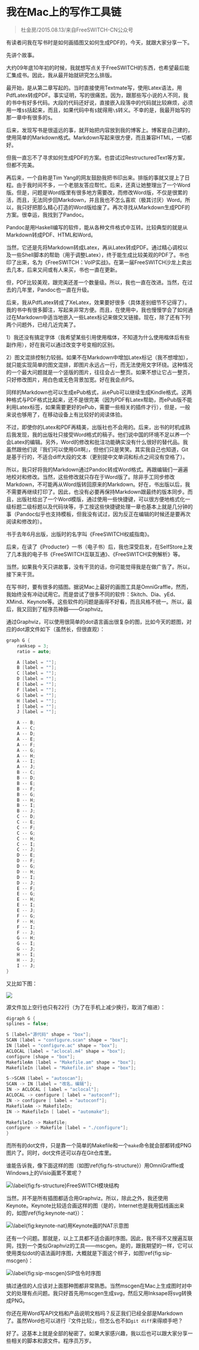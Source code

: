 # 我在Mac上的写作工具链

> 杜金房/2015.08.13/来自FreeSWITCH-CN公众号

有读者问我在写书时是如何画插图又如何生成PDF的，今天，就跟大家分享一下。

先讲个故事。

大约09年底10年初的时候，我就想写点关于FreeSWITCH的东西，也希望最后能汇集成书。因此，我从最开始就研究怎么排版。

最开始，是从第二章写起的。当时直接使用Textmate写，使用Latex语法，用PdfLatex转成PDF。事实证明，写的很痛苦。因为，跟那些写小说的人不同，我的书中有好多代码。大段的代码还好说，直接嵌入段落中的代码就比较麻烦，必须用一堆`$$`括起来，而且，如果代码中有`$`就得用`\$`转义。不幸的是，我最开始写的那一章中有很多的`$`。

后来，发现写书是很遥远的事，就开始把内容放到我的博客上。博客是自己建的，使用简单的Markdown格式。Markdown写起来很方便，而且兼容HTML，一切都好。

但我一直忘不了寻求如何生成PDF的方案。也尝试过RestructuredText等方案，但都不完美。

再后来，一个自称是Tim Yang的网友鼓励我把书印出来。排版的事就又提上了日程。由于我时间不多，一个老朋友答应帮忙。后来，还真让她整理出了一个Word版。但是，问题是Word版里有很多地方需要改，而修改Word版，不仅是很累的活，而且，无法同步回Markdown，并且我也不怎么喜欢（极其讨厌）Word。所以，我只好把那么精心打造的Word版给废了。再次寻找从Markdown生成PDF的方案。很幸运，我找到了Pandoc。

Pandoc是用Haskell编写的软件，能从各种文件格式中互转。比较典型的就是从Markdown转成PDF、HTML和Word。

当然，它还是先将Markdown转成Latex，再从Latex转成PDF。通过精心调校以及一些Shell脚本的帮助（用于调整Latex），终于能生成比较美观的PDF了。书也印了出来，名为《FreeSWITCH：VoIP实战》。在第一届FreeSWITCH沙龙上卖出去几本，后来又间或有人来买，书也一直在更新。

但，PDF比较美观，跟完美还差一个数量级。所以，我也一直在改进。当然，在过去的几年里，Pandoc也一直在升级。

后来，我从PdfLatex转成了XeLatex，效果要好很多（具体差别细节不记得了）。我的书中有很多脚注，写起来非常方便。而且，在使用中，我也慢慢学会了如何通过在Markdown中适当地嵌入一些Latex标记来做交叉链接。现在，除了还有下列两个问题外，已经几近完美了。

1）我还没有搞定字体（我希望某些引用使用楷体，不知道为什么使用楷体后有些副作用），好在我可以通过改变字号变相的区别。

2）图文混排控制力较弱。如果不在Markdown中增加Latex标记（我不想增加），就只能实现简单的图文混排，即图片永远占一行，而无法使用文字环绕。这种情况的一个最大问题就是一个竖版的图片，往往会占一整页。如果不想让它占一整页，只好修改图片，用白色或无色背景加宽。好在我会点PS。

同样的Markdown也可以生成ePub格式，从ePub可以继续生成Kindle格式。这两种格式与PDF格式比起来，还不是很完美（因为PDF有Latex帮助，而ePub版不能利用Latex标签，如果需要更好的ePub，需要一些相关的插件才行），但是，一般来说也够用了，在移动设备上有比较好的阅读体验。

不过，即使你的Latex和PDF再精美，出版社也不会用的。后来，出书的时机成熟后我发现，我的出版社只接受Word格式的稿子。他们说中国的环境不足以养一个会Latex的编辑。另外，Word的修改和批注功能确实没有什么很好的替代品。我虽然跟他们说『我们可以使用Git啊』，但他们只是笑笑。其实我自己也知道，Git是基于行的，不适合diff大段的文本（更别提中文单词和标点之间没有空格了）。

所以，我只好将我的Markdown通过Pandoc转成Word格式。再跟编辑们一遍遍地校对和修改。当然，这些修改就只存在于Word版了。除非手工同步修改Markdown，不可能再从Word版转回原来的Markdown。好在，书出版以后，我不需要再继续打印了。因此，也没有必要再保持Markdown跟最终的版本同步。而且，出版社给出了一个Word模版，通过使用一些快捷键，可以很方便地格式化一级标题二级标题以及代码块等，手工按这些快捷键处理一章也基本上就是几分钟的事（Pandoc似乎也支持模板，但我没有试过，因为反正在编辑的时候还是要再次阅读和修改的）。

书于去年6月出版，出版时的名字叫《FreeSWITCH权威指南》。

后来，在读了《Producter》一书（电子书）后，我也深受启发，在SelfStore上发了几本我的电子书《FreeSWITCH互联互通》、《FreeSWITCH实例解析》等。

当然，如果我今天只讲故事，没有干货的话，你可能觉得我是在做广告了。所以，接下来干货。

在写书时，要有很多的插图。据说Mac上最好的画图工具是OmniGraffle，然而，我始终没有冲动试用它。而是尝试了很多不同的软件：Skitch、Dia、yEd、XMind、Keynote等。这些软件的问题是画得不好看，而且风格不统一。所以，最后，我又回到了程序员神器——Graphviz。

通过Graphviz，可以使用很简单的dot语言画出很复杂的图，比如今天的题图，对应的dot源文件如下（虽然长，但很直观）：

```c
graph G {
	ranksep = 3;
	ratio = auto;

	A [label = ""];
	B [label = ""];
	C [label = ""];
	D [label = ""];
	E [label = ""];
	F [label = ""];
	G [label = ""];
	H [label = ""];
	I [label = ""];
	J [label = ""];

	A -- B;
	A -- C;
	A -- D;
	A -- E;
	A -- F;
	A -- G;
	A -- H;
	A -- I;
	A -- J;
	B -- C;
	B -- D;
	B -- E;
	B -- F;
	B -- G;
	B -- H;
	B -- I;
	B -- J;
	C -- D;
	C -- E;
	C -- F;
	C -- G;
	C -- H;
	C -- I;
	C -- J;
	D -- E;
	D -- F;
	D -- G;
	D -- H;
	D -- I;
	D -- J;
	E -- F;
	E -- G;
	E -- H;
	E -- I;
	E -- J;
	F -- G;
	F -- H;
	F -- I;
	F -- J;
	G -- H;
	G -- I;
	G -- J;
	H -- I;
	H -- J;
	I -- J;
}
```

又比如下图：

![](img/autotools-2.png)

源文件加上空行也只有22行（为了在手机上减少换行，取消了缩进）：

```c
digraph G {
splines = false;

S [label="源代码" shape = "box"];
SCAN [label = "configure.scan" shape = "box"];
IN [label = "configure.ac" shape = "box"];
ACLOCAL [label = "aclocal.m4" shape = "box"];
configure [shape = "box"];
MakefileAm [label = "Makefile.am" shape = "box"];
MakefileIn [label = "Makefile.in" shape = "box"];

S->SCAN [label = "autoscan"];
SCAN -> IN [label = "改名，编辑"];
IN -> ACLOCAL [ label = "aclocal"];
ACLOCAL -> configure [ label = "autoconf"];
IN -> configure [ label = "autoconf"];
MakefileAm -> MakefileIn;
IN -> MakefileIn [ label = "automake"];

MakefileIn -> Makefile;
configure -> Makefile [label = "./configure"];
}
```

而所有的dot文件，只是靠一个简单的Makefile和一个`make`命令就会部都转成PNG图片了。同时，dot文件还可以存在Git仓库里。

谁能告诉我，像下面这样的图（如图\ref{fig:fs-structure}）用OmniGraffle或Windows上的Visio画累不累呢？

![\label{fig:fs-structure}FreeSWITCH模块结构](img/0116-fs-structure2.png)

当然，并不是所有插图都适合用Graphviz。所以，除此之外，我还使用Keynote。Keynote比较适合画这样的图（是的，Internet也是我用弧线画出来的，如图\ref{fig:keynote-nat}）：

![\label{fig:keynote-nat}用Keynote画的NAT示意图](img/freeswitch-natcopy.png)

还有一个问题。那就是，以上工具都不适合画时序图。因此，我不得不又搜遍互联网，找到一个类似Graphviz的工具——mscgen。是的，跟我期望的一样，它可以使用类似dot的语法画时序图，大概就是下面这个样子，如图\ref{fig:sip-mscgen}：

![\label{fig:sip-mscgen}SIP信令时序图](img/sip-call-b2bua.png)

搞过通信的人应该对上面那种图都非常熟悉。当然mscgen在Mac上生成图时对中文的处理有点问题。我只好首先用mscgen生成svg，然后又用Inksape将svg转换成PNG。

你还在用Word写API文档和产品说明文档吗？反正我们已经全部是Markdown了。虽然Word也可以进行『文件比较』，但怎么也不如`git diff`来得顺手吧？

好了。这基本上就是全部的秘密了。如果大家感兴趣，我以后也可以跟大家分享一些相关的脚本和源文件。程序员万岁。
